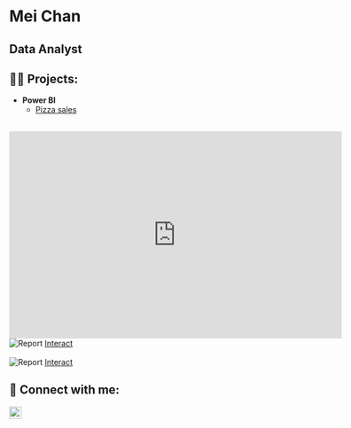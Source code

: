 <html>
<body>
<h1>Mei Chan</h1>
<h2>Data Analyst</h2>
<h2>👨‍💻 Projects:</h2>

- <b>Power BI</b>
  - [Pizza sales](https://github.com/meic100/PBI_PizzaSales)

<br>

<!-- Power BI dashboard -->
<iframe title="Mk10 - Publish - Domino's Pizza sales" width="600" height="373.5" src="https://app.powerbi.com/view?r=eyJrIjoiNTA4MjAyYmMtMDIxMy00MTI0LWI1MDgtYzM3MWQxMmEzOTUwIiwidCI6IjgxZTVmNjI2LTVlZTQtNDdkYS1hNzhhLTdiMzI1OThhNzU5YSJ9&pageName=ReportSection" frameborder="0" allowFullScreen="true"></iframe>

<!-- dashboard from ZoomCharts.com -->
<section class="report-examp-item pt-30px">
    <div class="container">
         <div class="row">
            <div class="col-lg-12 d-lg-none">
                <div class="w-100 report-container">
                    <img src="https://zoomchartswebstorage.blob.core.windows.net/template-gallery/20240530-161753-power-bi-customer-review-analysis-report-od-contest.png" class="index-report-img" alt="Report">
                    <a target="_blank" href="https://app.powerbi.com/view?r=eyJrIjoiODUyZjU1YjYtMDhhOC00MDdiLWJhYWQtMTczZDM3NDYxNjg1IiwidCI6IjQ2NTRiNmYxLTBlNDctNDU3OS1hOGExLTAyZmU5ZDk0M2M3YiIsImMiOjl9" class="report-btn btn btn-outline-dark" aria-label="report preview">Interact</a>
                </div>
            </div>
       </div>
   </div>
</section>

<br>

<section class="report-examp-item pt-30px">
    <div class="container">
         <div class="row">
            <div class="col-lg-12 d-lg-none">
                <div class="w-100 report-container">
                    <img src="https://zoomchartswebstorage.blob.core.windows.net/template-gallery/20240530-161753-power-bi-customer-review-analysis-report-od-contest.png" class="index-report-img" alt="Report">
                    <a target="_blank" href="https://app.powerbi.com/view?r=eyJrIjoiNTA4MjAyYmMtMDIxMy00MTI0LWI1MDgtYzM3MWQxMmEzOTUwIiwidCI6IjgxZTVmNjI2LTVlZTQtNDdkYS1hNzhhLTdiMzI1OThhNzU5YSJ9&pageName=ReportSection" class="report-btn btn btn-outline-dark" aria-label="report preview">Interact</a>
                </div>
            </div>
       </div>
   </div>
</section>

  
<!--
- <b>Python</b>
  - [Package Delivery Application (Datastructures and Algorithms Demo)](https://github.com/joshmadakor1/Package-Delivery-Pathfinding-Algorithm)
-->

<h2> 🤳 Connect with me:</h2>

[<img align="left" alt="JoshMadakor | LinkedIn" width="22px" src="https://cdn.jsdelivr.net/npm/simple-icons@v3/icons/linkedin.svg" />][linkedin]

[linkedin]: https://linkedin.com/in/joshmadakor


<!--
### Hi there 👋
-->
<!--
**meic100/meic100** is a ✨ _special_ ✨ repository because its `README.md` (this file) appears on your GitHub profile.

Here are some ideas to get you started:

- 🔭 I’m currently working on ...
- 🌱 I’m currently learning ...
- 👯 I’m looking to collaborate on ...
- 🤔 I’m looking for help with ...
- 💬 Ask me about ...
- 📫 How to reach me: ...
- 😄 Pronouns: ...
- ⚡ Fun fact: ...
-->

</body>
</html>
